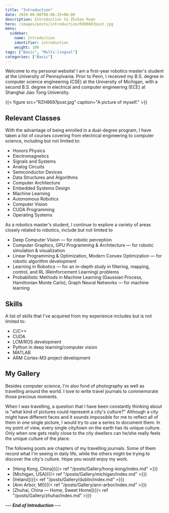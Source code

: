 ```yaml
---
title: "Introduction"
date: 2020-06-08T08:06:25+06:00
description: Introduction to Zhihao Ruan
hero: /images/posts/introduction/RZH8697post.jpg
menu:
  sidebar:
    name: Introduction
    identifier: introduction
    weight: 100
tags: ["Basic", "Multi-lingual"]
categories: ["Basic"]
---
```


Welcome to my personal website! I am a first-year robotics master's student at the University of Pennsylvania. Prior to Penn, I received my B.S. degree in computer science engineering (CSE) at the University of Michigan, with a second B.S. degree in electrical and computer engineering (ECE) at Shanghai Jiao Tong University. 

<!-- more -->

{{< figure src="RZH8697post.jpg" caption="A picture of myself." >}}

## Relevant Classes

With the advantage of being enrolled in a dual-degree program, I have taken a list of courses covering from electrical engineering to computer science, including but not limited to:

* Honors Physics
* Electromagnetics
* Signals and Systems
* Analog Circuits
* Semiconductor Devices
* Data Structures and Algorithms
* Computer Architecture
* Embedded Systems Design
* Machine Learning
* Autonomous Robotics
* Computer Vision
* CUDA Programming
* Operating Systems

As a robotics master's student, I continue to explore a variety of areas closely related to robotics, include but not limited to
* Deep Computer Vision &mdash; for robotic perception
* Computer Graphics, GPU Programming & Architecture &mdash; for robotic simulation & visualization
* Linear Programming & Optimization, Modern Convex Optimization &mdash; for robotic algorithm development
* Learning in Robotics &mdash; for an in-depth study in filtering, mapping, control, and RL (Reinforcement Learning) problems
* Probabilistic Methods in Machine Learning (Gaussian Process, Hamiltonian Monte Carlo), Graph Neural Networks &mdash; for machine learning

## Skills

A list of skills that I've acquired from my experience includes but is not limited to:

* C/C++
* CUDA
* LCM/ROS development
* Python in deep learning/computer vision
* MATLAB
* ARM Cortex-M3 project development

<!-- ## My Posts

This blog is divided into several sections, and each of them contains a list of posts. I'd love to record all of my accomplishments and happy moments here, to share them with you.

### Projects

I have recorded a number of my own projects [here](https://zhihaoruan.xyz/categories/Projects/) on this website. Some of these are course projects, while others may be research projects. Some of the featured projects are:

* [The F1/10 Autonomous Racing Project Series at Penn](https://zhihaoruan.xyz/tags/F1Tenth/)
* [Minecraft Game Programming](https://zhihaoruan.xyz/2020/12/09/560proj/)
* [An Interactive Game &mdash; Step On the White Tiles!](https://zhihaoruan.xyz/2019/05/03/373Proj/)
* [SLAM — Simultaneous Localization And Mapping](https://zhihaoruan.xyz/2020/01/13/467slam/)
* [Real-Time On-Device Flow Statistics Detection and Prediction](https://zhihaoruan.xyz/2020/08/29/450proj/)

### Tutorials

*Tutorials* section contains a lot of guidelines on making use of some really nice softwares to improve your work efficiency.

* [Visual Studio Code &mdash; A Simple Tutorial](https://shineyruan.github.io/2019/03/15/vscode-tutorials/)
* [Getting Started with C/C++ in Visual Studio Code](https://zhihaoruan.xyz/2019/04/29/vscode-cpp/)
* [Getting Started with Embedded Systems in Visual Studio Code](https://zhihaoruan.xyz/2019/04/29/vscode-stm32/)
* [Wox &mdash; Making Your Windows 10 Better!](https://zhihaoruan.xyz/2019/04/29/wox-tutorials/) -->

## My Gallery

Besides computer science, I'm also fond of photography as well as travelling around the world. I love to write travel journals to commemorate those precious moments. 

When I was travelling, a question that I have been constantly thinking about is "what kind of pictures could represent a city's culture?" Although a city might have different faces and it sounds impossible for me to reflect all of them in one single picture, I would try to use a series to document them. In my point of view, every single city/town on the earth has its unique culture. Only when one gets really close to the city dwellers can he/she really feels the unique culture of the place.

The following posts are chapters of my travelling journals. Some of them record what I'm seeing in daily life, while the others might be trying to discover the city's culture. Hope you would enjoy my work.

* [Hong Kong, China]({{< ref "/posts/Gallery/hong-kong/index.md" >}})
* [Michigan, USA]({{< ref "/posts/Gallery/michigan/index.md" >}})
* [Ireland]({{< ref "/posts/Gallery/dublin/index.md" >}})
* [Ann Arbor, MI]({{< ref "/posts/Gallery/ann-arbor/index.md" >}})
* [Zhuhai, China &mdash; Home, Sweet Home]({{< ref "/posts/Gallery/zhuhai/index.md" >}})

**--- *End of Introduction* ---**
